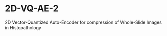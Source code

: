 # 2D-VQ-AE-2
2D Vector-Quantized Auto-Encoder for compression of Whole-Slide Images in Histopathology
